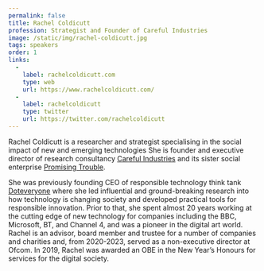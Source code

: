 ```yaml
---
permalink: false
title: Rachel Coldicutt
profession: Strategist and Founder of Careful Industries
image: /static/img/rachel-coldicutt.jpg
tags: speakers
order: 1
links:
  -
    label: rachelcoldicutt.com
    type: web
    url: https://www.rachelcoldicutt.com/
  -
    label: rachelcoldicutt
    type: twitter
    url: https://twitter.com/rachelcoldicutt
---
```


Rachel Coldicutt is a researcher and strategist specialising in the social impact of new and emerging technologies She is founder and executive director of research consultancy [Careful Industries](https://www.careful.industries/) and its sister social enterprise [Promising Trouble](https://www.promisingtrouble.net/).

She was previously founding CEO of responsible technology think tank [Doteveryone](https://www.doteveryone.org.uk/) where she led influential and ground-breaking research into how technology is changing society and developed practical tools for responsible innovation. Prior to that, she spent almost 20 years working at the cutting edge of new technology for companies including the BBC, Microsoft, BT, and Channel 4, and was a pioneer in the digital art world. Rachel is an advisor, board member and trustee for a number of companies and charities and, from 2020-2023, served as a non-executive director at Ofcom. In 2019, Rachel was awarded an OBE in the New Year’s Honours for services for the digital society.
